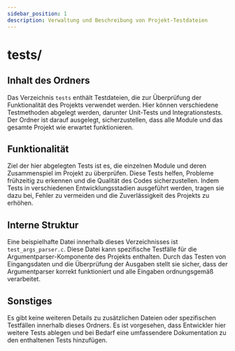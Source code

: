 ```yaml
---
sidebar_position: 1
description: Verwaltung und Beschreibung von Projekt-Testdateien
---
```


# tests/

## Inhalt des Ordners

Das Verzeichnis `tests` enthält Testdateien, die zur Überprüfung der Funktionalität des Projekts verwendet werden. Hier können verschiedene Testmethoden abgelegt werden, darunter Unit-Tests und Integrationstests. Der Ordner ist darauf ausgelegt, sicherzustellen, dass alle Module und das gesamte Projekt wie erwartet funktionieren.

## Funktionalität

Ziel der hier abgelegten Tests ist es, die einzelnen Module und deren Zusammenspiel im Projekt zu überprüfen. Diese Tests helfen, Probleme frühzeitig zu erkennen und die Qualität des Codes sicherzustellen. Indem Tests in verschiedenen Entwicklungsstadien ausgeführt werden, tragen sie dazu bei, Fehler zu vermeiden und die Zuverlässigkeit des Projekts zu erhöhen.

## Interne Struktur

Eine beispielhafte Datei innerhalb dieses Verzeichnisses ist `test_args_parser.c`. Diese Datei kann spezifische Testfälle für die Argumentparser-Komponente des Projekts enthalten. Durch das Testen von Eingangsdaten und die Überprüfung der Ausgaben stellt sie sicher, dass der Argumentparser korrekt funktioniert und alle Eingaben ordnungsgemäß verarbeitet.

## Sonstiges

Es gibt keine weiteren Details zu zusätzlichen Dateien oder spezifischen Testfällen innerhalb dieses Ordners. Es ist vorgesehen, dass Entwickler hier weitere Tests ablegen und bei Bedarf eine umfassendere Dokumentation zu den enthaltenen Tests hinzufügen.
